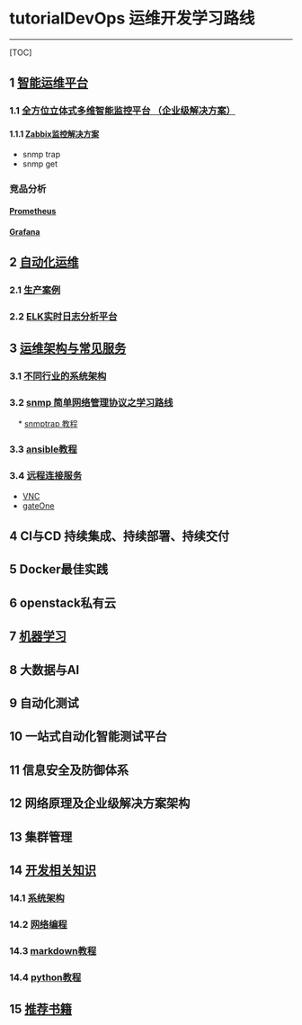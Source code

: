 # tutorialDevOps 运维开发学习路线
---

[TOC]


## 1 [智能运维平台](https://github.com/shower2013/tutorialDevOps/tree/master/AIOpPlatform) <br>

### 1.1 [全方位立体式多维智能监控平台 （企业级解决方案）](https://github.com/shower2013/tutorialDevOps/blob/master/AIOpPlatform/monitPlatform.md)

####  1.1.1 [Zabbix监控解决方案](https://github.com/shower2013/tutorialDevOps/blob/master/AIOpPlatform/zabbix/zabbixMonitor.md) 
  * snmp trap
  * snmp get 

### 竞品分析

#### [Prometheus](https://prometheus.io/)


#### [Grafana](https://grafana.com/)





## 2 [自动化运维](https://github.com/shower2013/tutorialDevOps/blob/master/automatedOperation/)

### 2.1 [生产案例](https://github.com/shower2013/tutorialDevOps/blob/master/automatedOperation/productCase.md)

### 2.2 [ELK实时日志分析平台](https://github.com/shower2013/tutorialDevOps/blob/master/automatedOperation/ELKTutorial.md)

## 3 [运维架构与常见服务](https://github.com/shower2013/tutorialDevOps/tree/master/operationalArchitectureCommonService)

### 3.1 [不同行业的系统架构](https://github.com/shower2013/tutorialDevOps/tree/master/operationalArchitectureCommonService/industryArchitecture)

### 3.2  [snmp 简单网络管理协议之学习路线](https://github.com/shower2013/tutorialDevOps/blob/master/operationalArchitectureCommonService/snmpTutorial.md)
     * [snmptrap 教程](https://github.com/shower2013/tutorialDevOps/blob/master/operationalArchitectureCommonService/snmpTrap.md)

### 3.3  [ansible教程](https://github.com/shower2013/tutorialDevOps/tree/master/operationalArchitectureCommonService/AutomationOpTools/ansible)


### 3.4 [远程连接服务](https://github.com/shower2013/tutorialDevOps/tree/master/operationalArchitectureCommonService/remoteAccess)

* [VNC](https://github.com/shower2013/tutorialDevOps/blob/master/operationalArchitectureCommonService/remoteAccess/VNC.md)
* [gateOne](https://github.com/shower2013/tutorialDevOps/blob/master/operationalArchitectureCommonService/remoteAccess/gateone.md)



## 4  CI与CD 持续集成、持续部署、持续交付


## 5  Docker最佳实践


## 6 openstack私有云


##  7 [机器学习](https://github.com/shower2013/tutorialDevOps/tree/master/machineLearn) <br>


## 8  大数据与AI

## 9  自动化测试

## 10 一站式自动化智能测试平台


## 11 信息安全及防御体系

## 12 网络原理及企业级解决方案架构


## 13 集群管理


##  14 [开发相关知识](https://github.com/shower2013/tutorialDevOps/tree/master/develop)


###  14.1 [系统架构](https://github.com/shower2013/tutorialDevOps/blob/master/develop/systemArchitecture.md)

###  14.2 [网络编程](https://github.com/shower2013/tutorialDevOps/tree/master/develop/network_program)

### []()

### []()

###  14.3 [markdown教程](https://github.com/shower2013/tutorialDevOps/blob/master/develop/markdownTutorial.md)

### 14.4 [python教程](https://github.com/shower2013/tutorialDevOps/tree/master/develop/Python)


## 15 [推荐书籍](https://github.com/shower2013/tutorialDevOps/tree/master/books)

